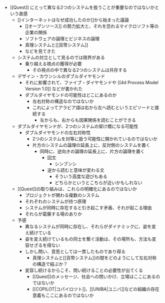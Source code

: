 - [[Quest]] にとって異なる2つのシステムを扱うことが重要なのではないかという直感
	- [[インターネットはなぜ成功したのか]]から始まった議論
		- [[オープンソース]] の勢力拡大と、それを恐れるマイクロソフト等の企業の関係
		- ソフトウェアの論理とビジネスの論理
		- 真理システムと[[貨幣システム]]
		- などを見てきた
	- システムの対立として見るのでは限界がある
		- 乗り越える視点の獲得が必要
			- その視点の中で異なる2つのシステムは共存する
	- デザイン・カウンシルのダブルダイヤモンド
		- それに影響されて、ファイブ・ダイヤモンドや [[4d Process Model Version 1.0]] などが書かれた
		- ダブルダイヤモンドの可能性はどこにあるのか
			- 左右対称の構造なのではないか
			- これによってアラビア語は右から左へ読むというエピソードと接続する
				- 左からも、右からも因果関係を読むことができる
	- ダブルダイヤモンドが、2つのシステムの架け橋になる可能性
		- ダブルダイヤモンドの左右対称性
			- 2つのシステムを対等に扱う可能性に開かれているのではないか
			- 片方のシステムの論理の延長上に、反対側のシステムを置く
				- 同時に、逆向きの論理の延長上に、片方の論理を置く
					- 回文
						- シンブンシ
					- 逆から読むと意味が変わる文
						- そういう高度な遊びもある
						- どちらかというとこちらが近いかもしれない
	- [[Quest]]の取り組みは、これらの明確化にあるのではないか
		- プロジェクトが関わる複数のシステム
		- それぞれのシステムが持つ原理
		- システムが同時に存在すると引き起こす矛盾、それが起こる理由
		- それらが葛藤する場のありか
	- 予感
		- 異なるシステムが同時に存在し、それらがダイナミックに、姿を変え続けている
		- 姿を変え続けているもの同士を繋ぐ活動は、その場所も、方法も変容せざるを得ない
		- しかし問い、意思としては一貫したものであり得る
			- 真理システムと[[貨幣システム]]の間をどのようにして左右対称の構造で結ぶか？
		- 変容し続けるからこそ、問い続けることの必要性が出てくる
			- [[Quest]]のメッセージ、社会への問いかけ、立場はここにあるのではないか
			- [[COPILOT|コパイロツト]]、[[UNIBA|ユニバ]]などの組織の存在意義もここにあるのではないか